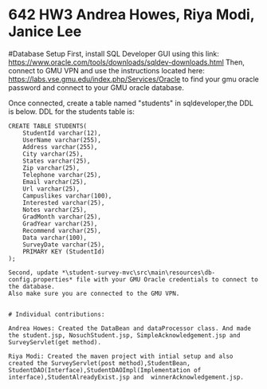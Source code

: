 # 642 HW3 Andrea Howes, Riya Modi, Janice Lee

#Database Setup
First, install SQL Developer GUI using this link: https://www.oracle.com/tools/downloads/sqldev-downloads.html
Then, connect to GMU VPN and use the instructions located here: https://labs.vse.gmu.edu/index.php/Services/Oracle
to find your gmu oracle password and connect to your GMU oracle database.

Once connected, create a table named "students" in sqldeveloper,the DDL is below.
DDL for the students table is:
```
CREATE TABLE STUDENTS(
	StudentId varchar(12),
	UserName varchar(255),
	Address varchar(255),
	City varchar(25),
	States varchar(25),
	Zip varchar(25),
	Telephone varchar(25),
	Email varchar(25),
	Url varchar(25),
	Campuslikes varchar(100),
	Interested varchar(25),
	Notes varchar(25),
	GradMonth varchar(25),
	GradYear varchar(25),
	Recommend varchar(25),
	Data varchar(100),
	SurveyDate varchar(25),
	PRIMARY KEY (StudentId)
);

Second, update *\student-survey-mvc\src\main\resources\db-config.properties* file with your GMU Oracle credentials to connect to the database.
Also make sure you are connected to the GMU VPN.


# Individual contributions:

Andrea Howes: Created the DataBean and dataProcessor class. And made the student.jsp, NosuchStudent.jsp, SimpleAcknowledgement.jsp and SurveyServlet(get method). 

Riya Modi: Created the maven project with intial setup and also created the SurveyServlet(post method),StudentBean, StudentDAO(Interface),StudentDAOImpl(Implementation of interface),StudentAlreadyExist.jsp and  winnerAcknowledgement.jsp.



